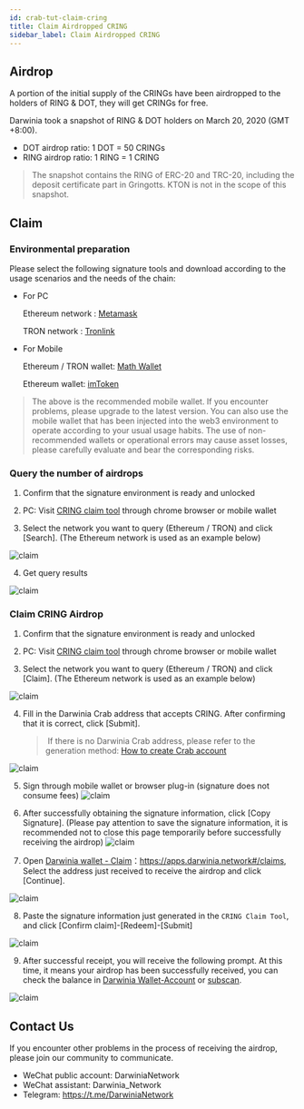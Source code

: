 ```yaml
---
id: crab-tut-claim-cring
title: Claim Airdropped CRING
sidebar_label: Claim Airdropped CRING
---
```


## Airdrop

A portion of the initial supply of the CRINGs have been airdropped to the holders of RING & DOT, they will get CRINGs for free.

Darwinia took a snapshot of RING & DOT holders on March 20, 2020 (GMT +8:00).

- DOT airdrop ratio: 1 DOT = 50 CRINGs
- RING airdrop ratio: 1 RING = 1 CRING

> The snapshot contains the RING of ERC-20 and TRC-20, including the deposit certificate part in Gringotts. KTON is not in the scope of this snapshot.

## Claim

### Environmental preparation

Please select the following signature tools and download according to the usage scenarios and the needs of the chain:

- For PC 

    Ethereum network : [Metamask](https://metamask.io/)

    TRON network : [Tronlink](https://www.tronlink.org/)

- For Mobile

    Ethereum / TRON wallet: [Math Wallet](http://www.mathwallet.org/)
    
    Ethereum wallet: [imToken](https://token.im/)

> The above is the recommended mobile wallet. If you encounter problems, please upgrade to the latest version. You can also use the mobile wallet that has been injected into the web3 environment to operate according to your usual usage habits. The use of non-recommended wallets or operational errors may cause asset losses, please carefully evaluate and bear the corresponding risks.

### Query the number of airdrops

1. Confirm that the signature environment is ready and unlocked

2. PC: Visit [CRING claim tool](http://claim.darwinia.network/) through chrome browser or mobile wallet

3. Select the network you want to query (Ethereum / TRON) and click [Search]. (The Ethereum network is used as an example below)

![claim](assets/tut/claim-airdropped-cring/1.png)

4. Get query results

![claim](assets/tut/claim-airdropped-cring/2.png)

### Claim CRING Airdrop

1. Confirm that the signature environment is ready and unlocked

2. PC: Visit [CRING claim tool](http://claim.darwinia.network/) through chrome browser or mobile wallet

3. Select the network you want to query (Ethereum / TRON) and click [Claim]. (The Ethereum network is used as an example below)

![claim](assets/tut/claim-airdropped-cring/3.png)

4. Fill in the Darwinia Crab address that accepts CRING. After confirming that it is correct, click [Submit].

    >️ If there is no Darwinia Crab address, please refer to the generation method: [How to create Crab account](crab-tut-create-account)

![claim](assets/tut/claim-airdropped-cring/4.png)

5. Sign through mobile wallet or browser plug-in (signature does not consume fees)
![claim](assets/tut/claim-airdropped-cring/5.png)

6. After successfully obtaining the signature information, click [Copy Signature]. (Please pay attention to save the signature information, it is recommended not to close this page temporarily before successfully receiving the airdrop)
![claim](assets/tut/claim-airdropped-cring/6.png)

7. Open [Darwinia wallet - Claim](https://apps.darwinia.network#/claims)：<https://apps.darwinia.network#/claims>, Select the address just received to receive the airdrop and click [Continue].

![claim](assets/tut/claim-airdropped-cring/8.png)

8. Paste the signature information just generated in the `CRING Claim Tool`, and click [Confirm claim]-[Redeem]-[Submit]

![claim](assets/tut/claim-airdropped-cring/7.png)

9. After successful receipt, you will receive the following prompt. At this time, it means your airdrop has been successfully received, you can check the balance in [Darwinia Wallet-Account](https://apps.darwinia.network#/accounts) or [subscan](https://crab.subscan.io/).

![claim](assets/tut/claim-airdropped-cring/9.png)

## Contact Us

If you encounter other problems in the process of receiving the airdrop, please join our community to communicate.

- WeChat public account: DarwiniaNetwork    
- WeChat assistant: Darwinia_Network
- Telegram: <https://t.me/DarwiniaNetwork>
